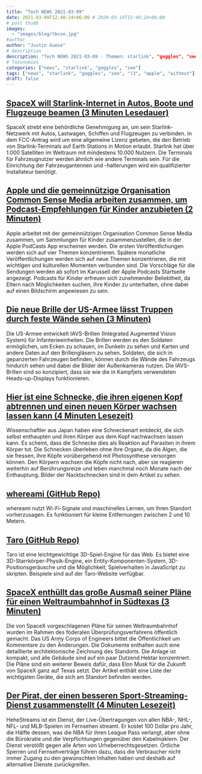 ```yaml
---
title: "Tech NEWS 2021-03-09"
date: 2021-03-09T12:40:24+06:00 # 2020-03-14T15:40:24+06:00
# post thumb
images:
  - "images/blog/tbcon.jpg"
#author
author: "Justin Guese"
# description
description: "Tech NEWS 2021-03-09 - Themen: starlink", "goggles", "see"
# Taxonomies
categories: ["news", "starlink", "goggles", "see"]
tags: ["news", "starlink", "goggles", "see", "(3", "apple", "without"]
draft: false
---
```


## [SpaceX will Starlink-Internet in Autos, Boote und Flugzeuge beamen (3 Minuten Lesedauer)](https://www.theverge.com/2021/3/8/22319761/spacex-starlink-fcc-internet-cars-boats-aircraft)

 SpaceX strebt eine behördliche Genehmigung an, um sein Starlink-Netzwerk mit Autos, Lastwagen, Schiffen und Flugzeugen zu verbinden. In dem FCC-Antrag wird um eine allgemeine Lizenz gebeten, die den Betrieb von Starlink-Terminals auf Earth Stations in Motion erlaubt. Starlink hat über 1.000 Satelliten im Weltraum mit mindestens 10.000 Nutzern. Die Terminals für Fahrzeugnutzer werden ähnlich wie andere Terminals sein. Für die Einrichtung der Fahrzeugantennen und -halterungen wird ein qualifizierter Installateur benötigt.

## [Apple und die gemeinnützige Organisation Common Sense Media arbeiten zusammen, um Podcast-Empfehlungen für Kinder anzubieten (2 Minuten)](https://www.theverge.com/2021/3/8/22316197/apple-podcasts-common-sense-media-kids-content)

 Apple arbeitet mit der gemeinnützigen Organisation Common Sense Media zusammen, um Sammlungen für Kinder zusammenzustellen, die in der Apple PodCasts App erscheinen werden. Die ersten Veröffentlichungen werden sich auf vier Themen konzentrieren. Spätere monatliche Veröffentlichungen werden sich auf neue Themen konzentrieren, die mit wichtigen und kulturellen Momenten verbunden sind. Die Vorschläge für die Sendungen werden ab sofort im Karussell der Apple Podcasts Startseite angezeigt. Podcasts für Kinder erfreuen sich zunehmender Beliebtheit, da Eltern nach Möglichkeiten suchen, ihre Kinder zu unterhalten, ohne dabei auf einen Bildschirm angewiesen zu sein.

## [Die neue Brille der US-Armee lässt Truppen durch feste Wände sehen (3 Minuten)](https://interestingengineering.com/us-army-goggles-troops-see-through-solid-walls)

 Die US-Armee entwickelt IAVS-Brillen (Integrated Augmented Vision System) für Infanterieeinheiten. Die Brillen werden es den Soldaten ermöglichen, um Ecken zu schauen, im Dunkeln zu sehen und Karten und andere Daten auf den Brillengläsern zu sehen. Soldaten, die sich in gepanzerten Fahrzeugen befinden, können durch die Wände des Fahrzeugs hindurch sehen und dabei die Bilder der Außenkameras nutzen. Die IAVS-Brillen sind so konzipiert, dass sie wie die in Kampfjets verwendeten Heads-up-Displays funktionieren.

## [Hier ist eine Schnecke, die ihren eigenen Kopf abtrennen und einen neuen Körper wachsen lassen kann (4 Minuten Lesezeit)](https://www.vice.com/en/article/xgzjxj/heres-a-slug-that-can-sever-its-own-head-and-grow-a-new-body)

 Wissenschaftler aus Japan haben eine Schneckenart entdeckt, die sich selbst enthaupten und ihren Körper aus dem Kopf nachwachsen lassen kann. Es scheint, dass die Schnecke dies als Reaktion auf Parasiten in ihrem Körper tut. Die Schnecken überleben ohne ihre Organe, da die Algen, die sie fressen, ihre Köpfe vorübergehend mit Photosynthese versorgen können. Den Körpern wachsen die Köpfe nicht nach, aber sie reagieren weiterhin auf Berührungsreize und leben manchmal noch Monate nach der Enthauptung. Bilder der Nacktschnecken sind in dem Artikel zu sehen.

## [whereami (GitHub Repo)](https://github.com/kootenpv/whereami)

 whereami nutzt Wi-Fi-Signale und maschinelles Lernen, um Ihren Standort vorherzusagen. Es funktioniert für kleine Entfernungen zwischen 2 und 10 Metern.

## [Taro (GitHub Repo)](https://github.com/Cloud9c/taro)

 Taro ist eine leichtgewichtige 3D-Spiel-Engine für das Web. Es bietet eine 3D-Starrkörper-Physik-Engine, ein Entity-Komponenten-System, 3D-Positionsgeräusche und die Möglichkeit, Spielverhalten in JavaScript zu skripten. Beispiele sind auf der Taro-Website verfügbar.

## [SpaceX enthüllt das große Ausmaß seiner Pläne für einen Weltraumbahnhof in Südtexas (3 Minuten)](https://arstechnica.com/science/2021/03/spacex-reveals-the-grand-extent-of-its-starport-plans-in-south-texas/)

 Die von SpaceX vorgeschlagenen Pläne für seinen Weltraumbahnhof wurden im Rahmen des föderalen Überprüfungsverfahrens öffentlich gemacht. Das US Army Corps of Engineers bittet die Öffentlichkeit um Kommentare zu den Änderungen. Die Dokumente enthalten auch eine detaillierte architektonische Zeichnung des Standorts. Die Anlage ist kompakt, und alle Gebäude sind auf ein paar Dutzend Hektar konzentriert. Die Pläne sind ein weiterer Beweis dafür, dass Elon Musk für die Zukunft von SpaceX ganz auf Texas setzt. Der Artikel enthält eine Liste der wichtigsten Geräte, die sich am Standort befinden werden.

## [Der Pirat, der einen besseren Sport-Streaming-Dienst zusammenstellt (4 Minuten Lesezeit)](https://www.theverge.com/22303642/hehestreams-pirate-sports-streaming-service-nba-nfl-mlb-nhl)

 HeheStreams ist ein Dienst, der Live-Übertragungen von allen NBA-, NHL-, NFL- und MLB-Spielen im Fernsehen streamt. Er kostet 100 Dollar pro Jahr, die Hälfte dessen, was die NBA für ihren League Pass verlangt, aber ohne die Bürokratie und die Verpflichtungen gegenüber den Kabelmaklern. Der Dienst verstößt gegen alle Arten von Urheberrechtsgesetzen. Örtliche Sperren und Fernsehverträge führen dazu, dass die Verbraucher nicht immer Zugang zu den gewünschten Inhalten haben und deshalb auf alternative Dienste zurückgreifen.

